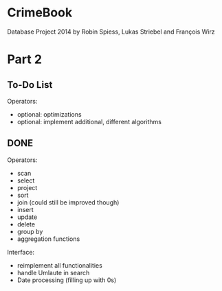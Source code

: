 CrimeBook
=========

Database Project 2014
by Robin Spiess, Lukas Striebel and François Wirz


Part 2
===========

To-Do List
-----------

Operators:
- optional: optimizations
- optional: implement additional, different algorithms
 



DONE
-----------

Operators:
- scan
- select
- project
- sort
- join (could still be improved though)
- insert
- update
- delete
- group by
- aggregation functions

Interface:
- reimplement all functionalities
- handle Umlaute in search
- Date processing (filling up with 0s)

